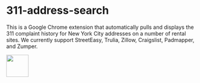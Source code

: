 # 311-address-search

This is a Google Chrome extension that automatically pulls and displays the 311 complaint history for New York City addresses on a number of rental sites. We currently support StreetEasy, Trulia, Zillow, Craigslist, Padmapper, and Zumper. 

<a href='http://www.recurse.com' title='Made with love at the Recurse Center'><img src='https://cloud.githubusercontent.com/assets/2883345/11322972/9e553260-910b-11e5-8de9-a5bf00c352ef.png' height='59px'/></a>
